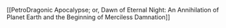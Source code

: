 [[PetroDragonic Apocalypse; or, Dawn of Eternal Night: An Annihilation of Planet Earth and the Beginning of Merciless Damnation]]